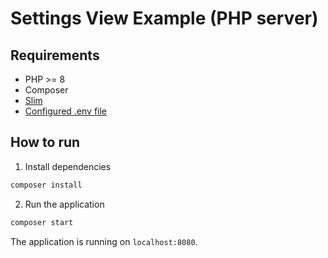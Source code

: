 # Settings View Example (PHP server)

## Requirements

- PHP >= 8
- Composer
- [Slim](https://www.slimframework.com/)
- [Configured .env file](../../README.md)

## How to run

1. Install dependencies

```bash
composer install
```

2. Run the application

```bash
composer start
```

The application is running on `localhost:8080`.
